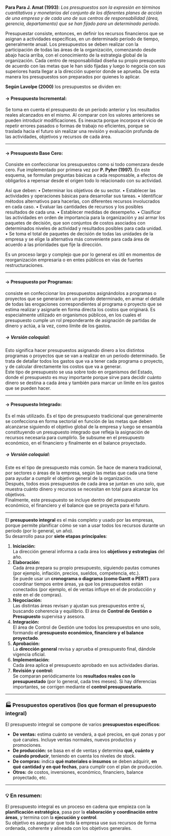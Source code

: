 **Para Para J. Amat (1993)**:
*Los presupuestos son la expresión en términos cuantitativos y monetarios del conjunto de los
diferentes planes de acción de una empresa y de cada uno de sus centros de responsabilidad (área,
gerencia, departamento) que se han fijado para un determinado período.*

Presupuestar consiste, entonces, en definir los recursos financieros que se asignan a actividades
específicas, en un determinado período de tiempo, generalmente anual. Los presupuestos se
deben realizar con la participación de todas las áreas de la organización, comenzando desde abajo
hacia arriba, con el conocimiento de la estrategia global de la organización. Cada centro de
responsabilidad diseña su propio presupuesto de acuerdo con las metas que le han sido fijadas y
luego lo negocia con sus superiores hasta llegar a la dirección superior donde se aprueba. De esta
manera los presupuestos son preparados por quienes lo aplicar.

**Según Lavolpe (2000)** los presupuestos se dividen en:
#### → Presupuesto Incremental:
Se toma en cuenta el presupuesto de un período anterior y los resultados reales alcanzados en el mismo. Al comparar con los valores anteriores se pueden introducir modificaciones.
Es inexacta porque incorpora el vicio de repetir errores pasados o formas de trabajo no eficientes, porque se traslada hacia el futuro sin realizar una revisión y evaluación profunda de las actividades, objetivos y recursos de cada área.

---
#### → Presupuesto Base Cero:
Consiste en confeccionar los presupuestos como si todo comenzara desde cero. Fue implementado por primera vez por **P. Pyhrr (1997)**. En este esquema, se formulan preguntas básicas a cada  responsable, a efectos de obligarlos a repensar desde el origen todo lo relacionado con su actividad. 

Así que deben: 
• Determinar los objetivos de su sector.
• Establecer las actividades y operaciones básicas para desarrollar sus tareas.
• Identificar métodos alternativos para hacerlas, con diferentes recursos involucrados en cada caso. • Evaluar las cantidades de recursos y los posibles resultados de cada una.
• Establecer medidas de desempeño.
• Clasificar las actividades en orden de importancia para la organización y así armar los paquetes de decisión, que son conjuntos de costos asociados con determinados niveles de actividad y resultados posibles para cada unidad.
• Se toma el total de paquetes de decisión de todas las unidades de la empresa y se elige la alternativa más conveniente para cada área de acuerdo a las prioridades que fije la dirección.

Es un proceso largo y complejo que por lo general es útil en momentos de reorganización
empresaria o en entes públicos en vías de fuertes restructuraciones.

---
#### → Presupuesto por Programas:
consiste en confeccionar los presupuestos asignándolos a programas o proyectos que se  generarán en un período determinado, en armar el detalle de todas las erogaciones correspondientes al programa o proyecto que se estima realizar y asignarle en forma directa los costos que originará. Es especialmente utilizado en organismos públicos, en los cuales el presupuesto cumple un rol preponderante de asignación de partidas de dinero y actúa, a la vez, como límite de los gastos.

##### → **Versión coloquial:**  
Esto significa hacer presupuestos asignando dinero a los distintos programas o proyectos que se van a realizar en un período determinado. Se trata de detallar todos los gastos que va a tener cada programa o proyecto, y de calcular directamente los costos que va a generar.  
Este tipo de presupuesto se usa sobre todo en organismos del Estado, donde el presupuesto es muy importante porque sirve para decidir cuánto dinero se destina a cada área y también para marcar un límite en los gastos que se pueden hacer.

---
#### → Presupuesto Integrado:
Es el más utilizado. Es el tipo de presupuesto tradicional que generalmente se confecciona en forma sectorial en función de las metas que deben alcanzarse siguiendo el objetivo global de la empresa y luego se ensambla constituyendo un presupuesto integrado que refleja la asignación de recursos necesaria para cumplirlo. Se subsume en el presupuesto económico, en el financiero y finalmente en el balance proyectado.

##### → **Versión coloquial:**  
Este es el tipo de presupuesto más común. Se hace de manera tradicional, por sectores o áreas de la empresa, según las metas que cada una tiene para ayudar a cumplir el objetivo general de la organización.  
Después, todos esos presupuestos de cada área se juntan en uno solo, que muestra cuánto dinero y recursos se necesitan en total para alcanzar los objetivos.  
Finalmente, este presupuesto se incluye dentro del presupuesto económico, el financiero y el balance que se proyecta para el futuro.

---
El **presupuesto integral** es el más completo y usado por las empresas, porque permite planificar cómo se van a usar todos los recursos durante un período (por lo general, un año).  
Su desarrollo pasa por **siete etapas principales**:

1. **Iniciación:**  
    La dirección general informa a cada área los **objetivos y estrategias** del año.
2. **Elaboración:**  
    Cada área prepara su propio presupuesto, siguiendo pautas comunes (por ejemplo, inflación, precios, sueldos, competencia, etc.).  
    Se puede usar un **cronograma o diagrama (como Gantt o PERT)** para coordinar tiempos entre áreas, ya que los presupuestos están conectados (por ejemplo, el de ventas influye en el de producción y este en el de compras).
3. **Negociación:**  
    Las distintas áreas revisan y ajustan sus presupuestos entre sí, buscando coherencia y equilibrio. El área de **Control de Gestión o Presupuesto** supervisa y asesora.
4. **Integración:**  
    El área de Control de Gestión une todos los presupuestos en uno solo, formando el **presupuesto económico, financiero y el balance proyectado**.
5. **Aprobación:**  
    La **dirección general** revisa y aprueba el presupuesto final, dándole vigencia oficial.
6. **Implementación:**  
    Cada área aplica el presupuesto aprobado en sus actividades diarias.
7. **Revisión y control:**  
    Se comparan periódicamente los **resultados reales con lo presupuestado** (por lo general, cada tres meses). Si hay diferencias importantes, se corrigen mediante el **control presupuestario**.

---

### 🏭 **Presupuestos operativos (los que forman el presupuesto integral)**

El presupuesto integral se compone de varios **presupuestos específicos**:

- **De ventas:** estima cuánto se venderá, a qué precios, en qué zonas y por qué canales. Incluye ventas normales, nuevos productos y promociones.
- **De producción:** se basa en el de ventas y determina **qué, cuánto y cuándo producir**, teniendo en cuenta los niveles de stock.
- **De compras:** indica **qué materiales o insumos** se deben adquirir, **en qué cantidad y en qué fechas**, para cumplir con el plan de producción.
- **Otros:** de costos, inversiones, económico, financiero, balance proyectado, etc.

---
### 💡 En resumen:

El presupuesto integral es un proceso en cadena que empieza con la **planificación estratégica**, pasa por la **elaboración y coordinación entre áreas**, y termina con la **ejecución y control**.  
Su objetivo es asegurar que toda la empresa use sus recursos de forma ordenada, coherente y alineada con los objetivos generales.